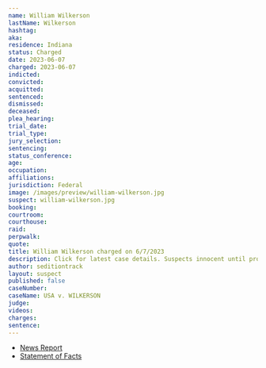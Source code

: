 ```yaml
---
name: William Wilkerson
lastName: Wilkerson
hashtag: 
aka:
residence: Indiana
status: Charged
date: 2023-06-07
charged: 2023-06-07
indicted:
convicted:
acquitted:
sentenced:
dismissed:
deceased:
plea_hearing:
trial_date:
trial_type:
jury_selection:
sentencing:
status_conference:
age:
occupation:
affiliations:
jurisdiction: Federal
image: /images/preview/william-wilkerson.jpg
suspect: william-wilkerson.jpg
booking:
courtroom:
courthouse:
raid:
perpwalk:
quote:
title: William Wilkerson charged on 6/7/2023
description: Click for latest case details. Suspects innocent until proven guilty.
author: seditiontrack
layout: suspect
published: false
caseNumber: 
caseName: USA v. WILKERSON
judge:
videos:
charges:
sentence:
---
```

- [News Report](https://www.wusa9.com/article/news/national/capitol-riots/metal-sale-leads-to-arrest-of-indiana-man-on-jan-6-charges-william-lance-wilkerson-bloomington-scrapyard-misdemeanor-baked-alaska/65-f7151500-53bc-4df1-8e4b-3dc0bbbc16c1)
- [Statement of Facts](https://storage.courtlistener.com/recap/gov.uscourts.dcd.256244/gov.uscourts.dcd.256244.1.1.pdf)
